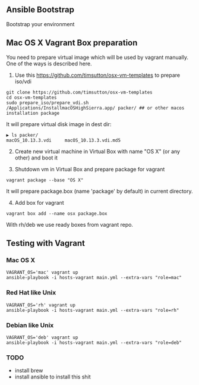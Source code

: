 ## Ansible Bootstrap

Bootstrap your environment

## Mac OS X Vagrant Box preparation

You need to prepare virtual image which will be used by vagrant manually. One of the ways is described here.

1) Use this https://github.com/timsutton/osx-vm-templates to prepare iso/vdi

```
git clone https://github.com/timsutton/osx-vm-templates
cd osx-vm-templates
sudo prepare_iso/prepare_vdi.sh /Applications/InstallmacOSHighSierra.app/ packer/ ## or other macos installation package
```

It will prepare virtual disk image in dest dir:
```
▶ ls packer/
macOS_10.13.3.vdi     macOS_10.13.3.vdi.md5
```

2) Create new virtual machine in Virtual Box with name "OS X" (or any other) and boot it

3) Shutdown vm in Virtual Box and prepare package for vagrant

```
vagrant package --base "OS X"
```

It will prepare package.box (name 'package' by default) in current directory.

4) Add box for vagrant

```
vagrant box add --name osx package.box
```

With rh/deb we use ready boxes from vagrant repo.

## Testing with Vagrant

### Mac OS X

```
VAGRANT_OS='mac' vagrant up
ansible-playbook -i hosts-vagrant main.yml --extra-vars "role=mac"
```

### Red Hat like Unix

```
VAGRANT_OS='rh' vagrant up
ansible-playbook -i hosts-vagrant main.yml --extra-vars "role=rh"
```

### Debian like Unix

```
VAGRANT_OS='deb' vagrant up
ansible-playbook -i hosts-vagrant main.yml --extra-vars "role=deb"
```

### TODO

* install brew
* install ansible to install this shit
